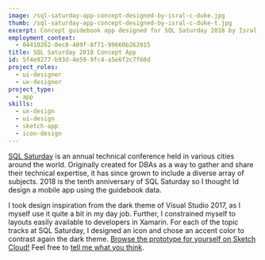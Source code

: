 ```yaml
---
image: /sql-saturday-app-concept-designed-by-isral-c-duke.jpg
thumb: /sql-saturday-app-concept-designed-by-isral-c-duke-t.jpg
excerpt: Concept guidebook app designed for SQL Saturday 2018 by Isral C Duke
employment_context:
  - 04410262-0ec0-409f-8f71-99660b262015
title: SQL Saturday 2018 Concept App
id: 5f4e9277-b93d-4e59-9fc4-a5e6f2c7f60d
project_roles:
  - ui-designer
  - ux-designer
project_type:
  - app
skills:
  - ux-design
  - ui-design
  - sketch-app
  - icon-design
---
```

<p><a href="https://www.sqlsaturday.com/default.aspx" target="_blank">SQL Saturday</a> is an annual technical conference held in various cities around the world. Originally created for DBAs as a way to gather and share their technical expertise, it has since grown to include a diverse array of subjects. 2018 is the tenth anniversary of SQL Saturday so I thought Id design a mobile app using the guidebook data.
</p>
<p>I took design inspiration from the dark theme of Visual Studio 2017, as I myself use it quite a bit in my day job. Further, I constrained myself to layouts easily available to developers in Xamarin. For each of the topic tracks at SQL Saturday, I designed an icon and chose an accent color to contrast again the dark theme. <a href="https://sketch.cloud/s/DL0Dk/all/screens/launch/play" target="_blank">Browse the prototype for yourself on Sketch Cloud!</a> Feel free to <a href="https://www.sqlsaturday.com/default.aspx" target="_blank">tell me what you think</a>.
</p>